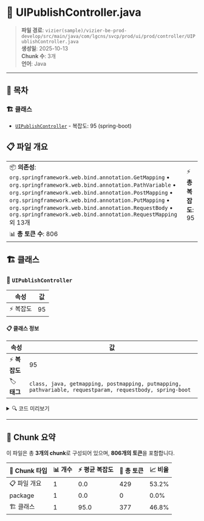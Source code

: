 # 📄 UIPublishController.java

> **파일 경로**: `vizier(sample)/vizier-be-prod-develop/src/main/java/com/lgcns/svcp/prod/ui/prod/controller/UIPublishController.java`  
> **생성일**: 2025-10-13  
> **Chunk 수**: 3개  
> **언어**: Java
---

## 📑 목차

### 🏗️ 클래스
- [`UIPublishController`](#class-uipublishcontroller) - 복잡도: 95 (spring-boot)

## 📋 파일 개요

| | |
|--|--|
| 📦 **의존성**: `org.springframework.web.bind.annotation.GetMapping` • `org.springframework.web.bind.annotation.PathVariable` • `org.springframework.web.bind.annotation.PostMapping` • `org.springframework.web.bind.annotation.PutMapping` • `org.springframework.web.bind.annotation.RequestBody` • `org.springframework.web.bind.annotation.RequestMapping` 외 13개 | ⚡ **총 복잡도**: 95 |
| 📊 **총 토큰 수**: 806 |  |



## 🏗️ 클래스

### <a id="class-uipublishcontroller"></a>🎯 `UIPublishController`

| 속성 | 값 |
|------|----|
| ⚡ 복잡도 | 95 |



#### 📋 클래스 정보

| 속성 | 값 |
|------|----|
| ⚡ **복잡도** | 95 || 📍 **라인 범위** | 29-29 |
| 🏷️ **태그** | `class, java, getmapping, postmapping, putmapping, pathvariable, requestparam, requestbody, spring-boot` || 🏗️ **프레임워크** | `spring-boot` |

<details>
<summary>🔍 코드 미리보기</summary>

```java
public class UIPublishController {
	private final UIPublishService uiPublishService;

	@GetMapping(value = "/packages")
	@Operation(summary = "Package Search", description = "Package Search")
	public PageResult<?> searchPackages(@RequestParam(value = "page", defaultValue = "1") int page,
			@RequestParam(value = "size", defaultValue = "10") int size,
			@RequestParam(required = false) String pubRqstTaskCode,
			@RequestParam(required = false) String pubRqstTaskCodeName,
			@RequestParam(required = false) String pubRqstTaskPubr,
			@RequestParam(required = false) String pubRqstStusCode) {

		PubRqstTaskMSearchReqDto reqDto = new PubRqstTaskMSearchReqDto();
		reqDto.setPage(page);
		reqDto.setSize(size);
		reqDto.setPubRqstTaskCode(pubRqstTaskCode);
		reqDto.setPubRqstTaskCodeName(pubRqstTas...
```

**Chunk 정보**
- 🆔 **ID**: `cbb7a165c998`
- 📍 **라인**: 29-29
- 📊 **토큰**: 377
- 🏷️ **태그**: `class, java, getmapping, postmapping, putmapping...`

</details>

---





## 🧩 Chunk 요약

이 파일은 총 **3개의 chunk**로 구성되어 있으며, **806개의 토큰**을 포함합니다.

| 🧩 Chunk 타입 | 📊 개수 | ⚡ 평균 복잡도 | 📝 총 토큰 | 📈 비율 |
|---------------|--------|-------------|----------|--------|
| 📋 파일 개요 | 1 | 0.0 | 429 | 53.2% |
| package | 1 | 0.0 | 0 | 0.0% |
| 🏗️ 클래스 | 1 | 95.0 | 377 | 46.8% |

